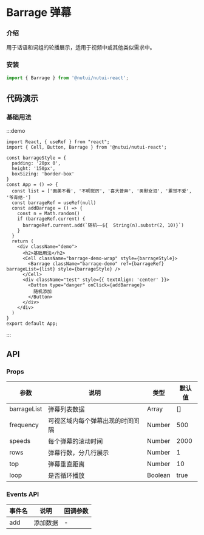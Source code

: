 # Barrage 弹幕

### 介绍

用于话语和词组的轮播展示，适用于视频中或其他类似需求中。

### 安装

``` ts
import { Barrage } from '@nutui/nutui-react';
```

## 代码演示

### 基础用法

:::demo
```tsx
import React, { useRef } from "react";
import { Cell, Button, Barrage } from '@nutui/nutui-react';

const barrageStyle = {
  padding: '20px 0',
  height: '150px',
  boxSizing: 'border-box'
}
const App = () => {
  const list = ['画美不看', '不明觉厉', '喜大普奔', '男默女泪', '累觉不爱', '爷青结-']
  const barrageRef = useRef(null)
  const addBarrage = () => {
    const n = Math.random()
    if (barrageRef.current) {
      barrageRef.current.add(`随机——${  String(n).substr(2, 10)}`)
    }
  }
  return (
    <div className="demo">
      <h2>基础用法</h2>
      <Cell className="barrage-demo-wrap" style={barrageStyle}>
        <Barrage className="barrage-demo" ref={barrageRef} barrageList={list} style={barrageStyle} />
      </Cell>
      <div className="test" style={{ textAlign: 'center' }}>
        <Button type="danger" onClick={addBarrage}>
          随机添加
        </Button>
      </div>
    </div>
  )
}
export default App;
```
:::


## API

### Props

| 参数         | 说明                             | 类型   | 默认值           |
|--------------|----------------------------------|--------|------------------|
| barrageList         | 弹幕列表数据               | Array | []              |
| frequency        | 可视区域内每个弹幕出现的时间间隔                         | Number | 500               |
| speeds         | 每个弹幕的滚动时间 | Number |  2000               |
| rows  | 弹幕行数，分几行展示     | Number | 1 |
| top  | 弹幕垂直距离    | Number | 10 |
| loop  | 是否循环播放     | Boolean | true |

### Events API

| 事件名 | 说明           | 回调参数     |
|--------|----------------|--------------|
| add  | 添加数据 | - |